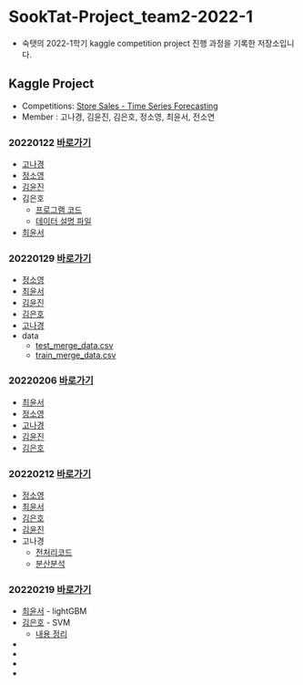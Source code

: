 # SookTat-Project_team2-2022-1
- 숙탯의 2022-1학기 kaggle competition project 진행 과정을 기록한 저장소입니다. 

## Kaggle Project

- Competitions: [Store Sales - Time Series Forecasting](https://www.kaggle.com/c/store-sales-time-series-forecasting)
- Member : 고나경, 김윤진, 김은호, 정소영, 최윤서, 전소연



### 20220122  [바로가기](https://github.com/YunSeo00/Sooktat-Project_team2-2022-1/tree/main/ProjectCode/20220122)
  - [고나경](https://github.com/YunSeo00/Sooktat-Project_team2-2022-1/blob/main/ProjectCode/20220122/train%20EDA.py)
  - [정소영](https://github.com/soyoung0101/Project/blob/main/0122.ipynb)
  - [김윤진](https://github.com/YunSeo00/Sooktat-Project_team2-2022-1/blob/main/ProjectCode/20220122/eda_yj.ipynb)
  - 김은호
    - [프로그램 코드](https://github.com/YunSeo00/Sooktat-Project_team2-2022-1/blob/main/ProjectCode/20220122/store-sales.ipynb)
    - [데이터 설명 파일](https://github.com/YunSeo00/Sooktat-Project_team2-2022-1/blob/main/ProjectCode/20220122/data.md)
  - [최윤서](https://github.com/YunSeo00/Sooktat-Project_team2-2022-1/blob/main/ProjectCode/20220122/CYS_220122.ipynb)

  
### 20220129  [바로가기](https://github.com/YunSeo00/Sooktat-Project_team2-2022-1/tree/main/ProjectCode/20220129)
  - [정소영](https://github.com/soyoung0101/Project/blob/main/0129.ipynb)
  - [최윤서](https://github.com/YunSeo00/Sooktat-Project_team2-2022-1/blob/main/ProjectCode/20220129/220129.ipynb)
  - [김윤진](https://github.com/YunSeo00/Sooktat-Project_team2-2022-1/blob/main/ProjectCode/20220129/yunjin)
  - [김은호](https://github.com/YunSeo00/Sooktat-Project_team2-2022-1/blob/main/ProjectCode/20220129/store-sales.ipynb)
  - [고나경](https://github.com/YunSeo00/Sooktat-Project_team2-2022-1/blob/main/ProjectCode/20220129/train%20EDA.ipynb)
  - data
    - [test_merge_data.csv](https://drive.google.com/file/d/16AX3ieYQ2wgcRiN4HOOObLca5AWCc9c4/view?usp=sharing)
    - [train_merge_data.csv](https://drive.google.com/file/d/1kzDh_5SQtDutFxSy0iAdUkCqBaI5CDdY/view?usp=sharing)


### 20220206  [바로가기](https://github.com/YunSeo00/Sooktat-Project_team2-2022-1/tree/main/ProjectCode/20220206)
  - [최윤서](https://github.com/YunSeo00/Sooktat-Project_team2-2022-1/blob/main/ProjectCode/20220206/220206.ipynb)
  - [정소영](https://github.com/soyoung0101/Project/blob/main/20220206_soyoung.ipynb)
  - [고나경](https://github.com/YunSeo00/Sooktat-Project_team2-2022-1/blob/main/ProjectCode/20220206/0206NK.ipynb)
  - [김윤진](https://github.com/YunSeo00/Sooktat-Project_team2-2022-1/blob/main/ProjectCode/20220206/%EC%A0%84%EC%B2%98%EB%A6%AC-Copy1.ipynb)
  - [김은호](https://github.com/YunSeo00/Sooktat-Project_team2-2022-1/blob/main/ProjectCode/20220206/3%EC%A3%BC%EC%B0%A8.ipynb)


### 20220212  [바로가기](https://github.com/YunSeo00/Sooktat-Project_team2-2022-1/tree/main/ProjectCode/20220212)
  - [정소영](https://github.com/soyoung0101/Project/blob/main/20220212.ipynb)
  - [최윤서](https://github.com/YunSeo00/Sooktat-Project_team2-2022-1/blob/main/ProjectCode/20220212/220212_YS.ipynb)
  - [김은호](https://github.com/YunSeo00/Sooktat-Project_team2-2022-1/blob/fae9a44b578abaea61a0ea11e9c0b67aa0af7f86/ProjectCode/20220212/4%EC%A3%BC%EC%B0%A8.ipynb)
  - [김윤진](https://github.com/YunSeo00/Sooktat-Project_team2-2022-1/blob/main/ProjectCode/20220212/0212YJ.ipynb)
  - 고나경
    - [전처리코드](https://github.com/YunSeo00/Sooktat-Project_team2-2022-1/blob/main/ProjectCode/20220212/0212nk.ipynb) 
    - [분산분석](https://github.com/YunSeo00/Sooktat-Project_team2-2022-1/blob/main/ProjectCode/20220212/0212%EB%B6%84%EC%82%B0%EB%B6%84%EC%84%9D.ipynb)

### 20220219 [바로가기](https://github.com/YunSeo00/Sooktat-Project_team2-2022-1/tree/main/ProjectCode/220219)
- [최윤서](https://github.com/YunSeo00/Sooktat-Project_team2-2022-1/blob/main/ProjectCode/220219/220219.ipynb) - lightGBM 
- [김은호](https://github.com/YunSeo00/Sooktat-Project_team2-2022-1/blob/a6ab14b0b252e65660a63e92ba4082b867e1dea8/ProjectCode/220219/SVM.ipynb) - SVM
   - [내용 정리](https://aeolian-fifth-c40.notion.site/SVM-Support-Vector-Machine-a82f118043434a998444fcc72ef3602d)
- []()
- []()
- []()
- []()
